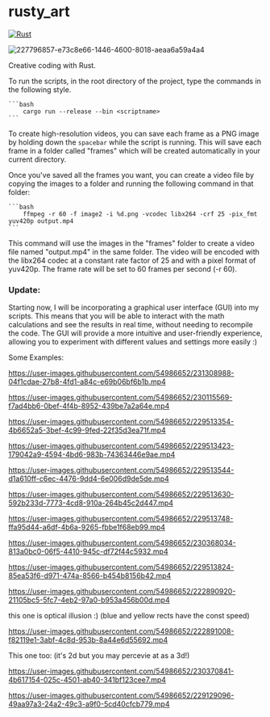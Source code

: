 # rusty_art

[![Rust](https://github.com/altunenes/rusty_art/actions/workflows/rust.yml/badge.svg)](https://github.com/altunenes/rusty_art/actions/workflows/rust.yml)


![227796857-e73c8e66-1446-4600-8018-aeaa6a59a4a4](https://user-images.githubusercontent.com/54986652/227951137-35ab864e-3329-4ef0-a4aa-2347f07296ca.png)

Creative coding with Rust.

To run the scripts, in the root directory of the project, type the commands in the following style.

    ```bash
        cargo run --release --bin <scriptname>
    ```

To create high-resolution videos, you can save each frame as a PNG image by holding down the `spacebar` while the script is running. This will save each frame in a folder called "frames" which will be created automatically in your current directory.


Once you've saved all the frames you want, you can create a video file by copying the images to a folder and running the following command in that folder:

    
    ```bash
        ffmpeg -r 60 -f image2 -i %d.png -vcodec libx264 -crf 25 -pix_fmt yuv420p output.mp4
    ```

This command will use the images in the "frames" folder to create a video file named "output.mp4" in the same folder. The video will be encoded with the libx264 codec at a constant rate factor of 25 and with a pixel format of yuv420p. The frame rate will be set to 60 frames per second (-r 60).



### Update: 

Starting now, I will be incorporating a graphical user interface (GUI) into my scripts. This means that you will be able to interact with the math calculations and see the results in real time, without needing to recompile the code. The GUI will provide a more intuitive and user-friendly experience, allowing you to experiment with different values and settings more easily :)

Some Examples:




https://user-images.githubusercontent.com/54986652/231308988-04f1cdae-27b8-4fd1-a84c-e69b06bf6b1b.mp4




https://user-images.githubusercontent.com/54986652/230115569-f7ad4bb6-0bef-4f4b-8952-439be7a2a64e.mp4


https://user-images.githubusercontent.com/54986652/229513354-4b6652a5-3bef-4c99-9fed-22f35d3ea71f.mp4



https://user-images.githubusercontent.com/54986652/229513423-179042a9-4594-4bd6-983b-74363446e9ae.mp4


https://user-images.githubusercontent.com/54986652/229513544-d1a610ff-c6ec-4476-9dd4-6e006d9de5de.mp4



https://user-images.githubusercontent.com/54986652/229513630-592b233d-7773-4cd8-910a-264b45c2d447.mp4


https://user-images.githubusercontent.com/54986652/229513748-ffa95d44-a6df-4b6a-9265-fbbe1f68eb99.mp4


https://user-images.githubusercontent.com/54986652/230368034-813a0bc0-06f5-4410-945c-df72f44c5932.mp4



https://user-images.githubusercontent.com/54986652/229513824-85ea53f6-d971-474a-8566-b454b8156b42.mp4


https://user-images.githubusercontent.com/54986652/222890920-21105bc5-5fc7-4eb2-97a0-b953a456b00d.mp4


this one is optical illusion :) (blue and yellow rects have the const speed)

https://user-images.githubusercontent.com/54986652/222891008-f82119e1-3abf-4c8d-953b-8a44e6d55692.mp4


This one too: (it's 2d but you may percevie at as a 3d!)

https://user-images.githubusercontent.com/54986652/230370841-4b617154-025c-4501-ab40-341bf123cee7.mp4




https://user-images.githubusercontent.com/54986652/229129096-49aa97a3-24a2-49c3-a9f0-5cd40cfcb779.mp4
